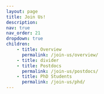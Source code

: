 ```yaml
---
layout: page
title: Join Us!
description: 
nav: true
nav_order: 21
dropdown: true
children:
    - title: Overview
      permalink: /join-us/overview/
    - title: divider
    - title: Postdocs
      permalink: /join-us/postdocs/
    - title: PhD Students
      permalink: /join-us/phd/
---
```

